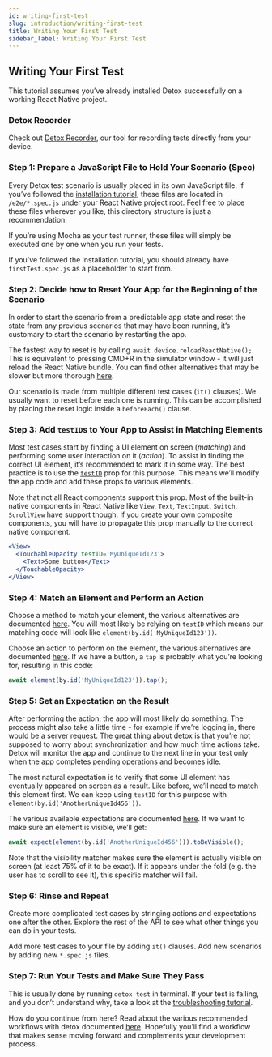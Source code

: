 ```yaml
---
id: writing-first-test
slug: introduction/writing-first-test
title: Writing Your First Test
sidebar_label: Writing Your First Test
---
```


## Writing Your First Test

This tutorial assumes you’ve already installed Detox successfully on a working React Native project.

### Detox Recorder

Check out [Detox Recorder](https://github.com/wix/DetoxRecorder), our tool for recording tests directly from your device.

### Step 1: Prepare a JavaScript File to Hold Your Scenario (Spec)

Every Detox test scenario is usually placed in its own JavaScript file. If you’ve followed the [installation tutorial](Introduction.GettingStarted.md), these files are located in `/e2e/*.spec.js` under your React Native project root. Feel free to place these files wherever you like, this directory structure is just a recommendation.

If you’re using Mocha as your test runner, these files will simply be executed one by one when you run your tests.

If you’ve followed the installation tutorial, you should already have `firstTest.spec.js` as a placeholder to start from.

### Step 2: Decide how to Reset Your App for the Beginning of the Scenario

In order to start the scenario from a predictable app state and reset the state from any previous scenarios that may have been running, it’s customary to start the scenario by restarting the app.

The fastest way to reset is by calling `await device.reloadReactNative();`. This is equivalent to pressing CMD+R in the simulator window - it will just reload the React Native bundle. You can find other alternatives that may be slower but more thorough [here](APIRef.DeviceObjectAPI.md).

Our scenario is made from multiple different test cases (`it()` clauses). We usually want to reset before each one is running. This can be accomplished by placing the reset logic inside a `beforeEach()` clause.

### Step 3: Add `testID`s to Your App to Assist in Matching Elements

Most test cases start by finding a UI element on screen (_matching_) and performing some user interaction on it (_action_). To assist in finding the correct UI element, it’s recommended to mark it in some way. The best practice is to use the [`testID`](https://facebook.github.io/react-native/docs/view.html#testid) prop for this purpose. This means we’ll modify the app code and add these props to various elements.

Note that not all React components support this prop. Most of the built-in native components in React Native like `View`, `Text`, `TextInput`, `Switch`, `ScrollView` have support though. If you create your own composite components, you will have to propagate this prop manually to the correct native component.

```jsx
<View>
  <TouchableOpacity testID='MyUniqueId123'>
    <Text>Some button</Text>
  </TouchableOpacity>
</View>
```

### Step 4: Match an Element and Perform an Action

Choose a method to match your element, the various alternatives are documented [here](APIRef.Matchers.md). You will most likely be relying on `testID` which means our matching code will look like `element(by.id('MyUniqueId123'))`.

Choose an action to perform on the element, the various alternatives are documented [here](APIRef.ActionsOnElement.md). If we have a button, a `tap` is probably what you’re looking for, resulting in this code:

```jsx
await element(by.id('MyUniqueId123')).tap();
```

### Step 5: Set an Expectation on the Result

After performing the action, the app will most likely do something. The process might also take a little time - for example if we’re logging in, there would be a server request. The great thing about detox is that you’re not supposed to worry about synchronization and how much time actions take. Detox will monitor the app and continue to the next line in your test only when the app completes pending operations and becomes idle.

The most natural expectation is to verify that some UI element has eventually appeared on screen as a result. Like before, we’ll need to match this element first. We can keep using `testID` for this purpose with `element(by.id('AnotherUniqueId456'))`.

The various available expectations are documented [here](APIRef.Expect.md). If we want to make sure an element is visible, we’ll get:

```jsx
await expect(element(by.id('AnotherUniqueId456'))).toBeVisible();
```

Note that the visibility matcher makes sure the element is actually visible on screen (at least 75% of it to be exact). If it appears under the fold (e.g. the user has to scroll to see it), this specific matcher will fail.

### Step 6: Rinse and Repeat

Create more complicated test cases by stringing actions and expectations one after the other. Explore the rest of the API to see what other things you can do in your tests.

Add more test cases to your file by adding `it()` clauses. Add new scenarios by adding new `*.spec.js` files.

### Step 7: Run Your Tests and Make Sure They Pass

This is usually done by running `detox test` in terminal. If your test is failing, and you don’t understand why, take a look at the [troubleshooting tutorial](Troubleshooting.RunningTests.md).

How do you continue from here? Read about the various recommended workflows with detox documented [here](Introduction.Workflows.md). Hopefully you’ll find a workflow that makes sense moving forward and complements your development process.
